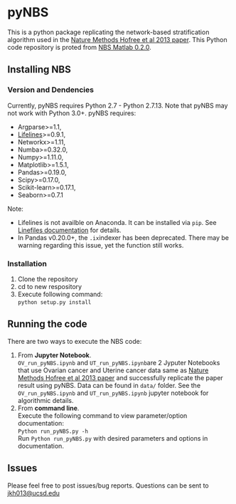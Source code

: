 # pyNBS

This is a python package replicating the network-based stratification algorithm used in the [Nature Methods Hofree et al 2013 paper](https://www.nature.com/nmeth/journal/v10/n11/full/nmeth.2651.html). This Python code repository is proted from [NBS Matlab 0.2.0](http://chianti.ucsd.edu/~mhofree/NBS/).

## Installing NBS
### Version and Dendencies
Currently, pyNBS requires Python 2.7 - Python 2.7.13. Note that pyNBS may not work with Python 3.0+.
pyNBS requires: 
  - Argparse>=1.1,
  - [Lifelines](https://lifelines.readthedocs.io/en/latest/)>=0.9.1,
  - Networkx>=1.11,
  - Numba>=0.32.0,
  - Numpy>=1.11.0,
  - Matplotlib>=1.5.1,
  - Pandas>=0.19.0,
  - Scipy>=0.17.0,
  - Scikit-learn>=0.17.1,
  - Seaborn>=0.7.1

Note:
- Lifelines is not availble on Anaconda. It can be installed via ```pip```. See [Linefiles documentation](https://lifelines.readthedocs.io/en/latest/) for details.
- In Pandas v0.20.0+, the ```.ix```indexer has been deprecated. There may be warning regarding this issue, yet the function still works.

### Installation
1. Clone the repository 
2. cd to new respository
3. Execute following command:  
```python setup.py install```

## Running the code 
There are two ways to execute the NBS code:<br>
1. From __Jupyter Notebook__. <br>
```OV_run_pyNBS.ipynb``` and ```UT_run_pyNBS.ipynb```are 2 Jyputer Notebooks that use Ovarian cancer and Uterine cancer data same as [Nature Methods Hofree et al 2013 paper](https://www.nature.com/nmeth/journal/v10/n11/full/nmeth.2651.html) and successfully replicate the paper result using pyNBS. Data can be found in ```data/``` folder. See the ```OV_run_pyNBS.ipynb``` and ```UT_run_pyNBS.ipynb``` jupyter notebook for algorithmic details.
2. From __command line__.  <br>
Execute the following command to view parameter/option documentation:<br>
```Python run_pyNBS.py -h``` <br>
Run ```Python run_pyNBS.py``` with desired parameters and options in documentation.

## Issues
Please feel free to post issues/bug reports. Questions can be sent to jkh013@ucsd.edu



